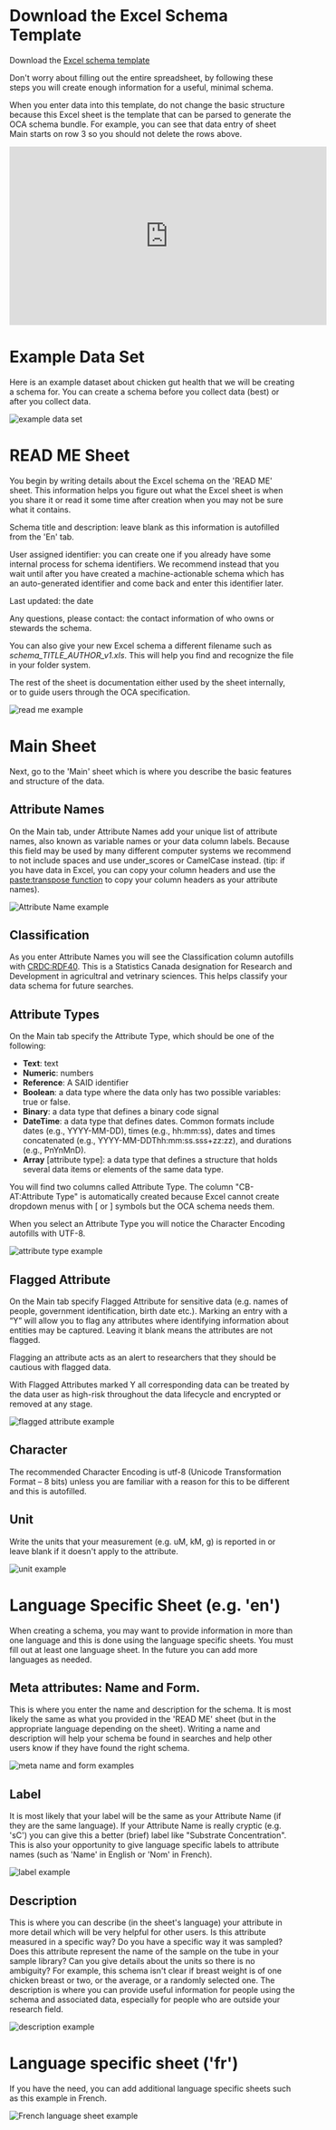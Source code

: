 # Download the Excel Schema Template
Download the [Excel schema template](/pictures/UoG_SchemaTemplate_v2.xlsx)

Don't worry about filling out the entire spreadsheet, by following these steps you will create enough information for a useful, minimal schema.

When you enter data into this template, do not change the basic structure because this Excel sheet is the template that can be parsed to generate the OCA schema bundle. For example, you can see that data entry of sheet Main starts on row 3 so you should not delete the rows above.

<iframe width="560" height="315" src="https://www.youtube.com/embed/Sn9uP5U62rA" title="YouTube video player" frameborder="0" allow="accelerometer; autoplay; clipboard-write; encrypted-media; gyroscope; picture-in-picture; web-share" allowfullscreen></iframe>

# Example Data Set

Here is an example dataset about chicken gut health that we will be creating a schema for. You can create a schema before you collect data (best) or after you collect data.

![example data set](/pictures/chicken_sample_data.PNG)

# READ ME Sheet

You begin by writing details about the Excel schema on the 'READ ME' sheet. This information helps you figure out what the Excel sheet is when you share it or read it some time after creation when you may not be sure what it contains.

Schema title and description: leave blank as this information is autofilled from the 'En' tab.

User assigned identifier: you can create one if you already have some internal process for schema identifiers. We recommend instead that you wait until after you have created a machine-actionable schema which has an auto-generated identifier and come back and enter this identifier later.

Last updated: the date

Any questions, please contact: the contact information of who owns or stewards the schema.

You can also give your new Excel schema a different filename such as *schema_TITLE_AUTHOR_v1.xls*. This will help you find and recognize the file in your folder system.

The rest of the sheet is documentation either used by the sheet internally, or to guide users through the OCA specification.

![read me example](/pictures/chicken_read_me.PNG)

# Main Sheet

Next, go to the 'Main' sheet which is where you describe the basic features and structure of the data.

## Attribute Names

On the Main tab, under Attribute Names add your unique list of attribute names, also known as variable names or your data column labels. Because this field may be used by many different computer systems we recommend to not include spaces and use under_scores or CamelCase instead. (tip: if you have data in Excel, you can copy your column headers and use the [paste:transpose function](https://support.microsoft.com/en-us/office/transpose-rotate-data-from-rows-to-columns-or-vice-versa-3419f2e3-beab-4318-aae5-d0f862209744) to copy your column headers as your attribute names).

![Attribute Name example](/pictures/chicken_attribute_names.PNG)

## Classification

As you enter Attribute Names you will see the Classification column autofills with [CRDC:RDF40](https://www23.statcan.gc.ca/imdb/p3VD.pl?Function=getVD&TVD=1278187&CVD=1278188&CPV=RDF40&CST=01012020&CLV=1&MLV=4). This is a Statistics Canada designation for Research and Development in agricultral and vetrinary sciences. This helps classify your data schema for future searches.

## Attribute Types
On the Main tab specify the Attribute Type, which should be one of the following:
* **Text**: text
* **Numeric**: numbers
* **Reference**: A SAID identifier 
* **Boolean**: a data type where the data only has two possible variables: true or false.
* **Binary**: a data type that defines a binary code signal 
* **DateTime**: a data type that defines dates. Common formats include dates (e.g., YYYY-MM-DD), times (e.g., hh:mm:ss), dates and times concatenated (e.g., YYYY-MM-DDThh:mm:ss.sss+zz:zz), and durations (e.g., PnYnMnD).
 * **Array** [attribute type]: a data type that defines a structure that holds several data items or elements of the same data type. 

You will find two columns called Attribute Type. The column "CB-AT:Attribute Type" is automatically created because Excel cannot create dropdown menus with [ or ] symbols but the OCA schema needs them.

When you select an Attribute Type you will notice the Character Encoding autofills with UTF-8.

![attribute type example](/pictures/chicken_attribute_type.PNG)

## Flagged Attribute
On the Main tab specify Flagged Attribute for sensitive data (e.g. names of people, government identification, birth date etc.). Marking an entry with a “Y” will allow you to flag any attributes where identifying information about entities may be captured. Leaving it blank means the attributes are not flagged.

Flagging an attribute acts as an alert to researchers that they should be cautious with flagged data. 

With Flagged Attributes marked Y all corresponding data can be treated by the data user as high-risk throughout the data lifecycle and encrypted or removed at any stage.

![flagged attribute example](/pictures/chicken_flagged_attribute.PNG)

## Character

The recommended Character Encoding is utf-8 (Unicode Transformation Format – 8 bits) unless you are familiar with a reason for this to be different and this is autofilled.

## Unit

Write the units that your measurement (e.g. uM, kM, g) is reported in or leave blank if it doesn't apply to the attribute.

![unit example](/pictures/chicken_unit.PNG)

# Language Specific Sheet (e.g. 'en')

When creating a schema, you may want to provide information in more than one language and this is done using the language specific sheets. You must fill out at least one language sheet. In the future you can add more languages as needed.

## Meta attributes: Name and Form.

This is where you enter the name and description for the schema. It is most likely the same as what you provided in the 'READ ME' sheet (but in the appropriate language depending on the sheet). Writing a name and description will help your schema be found in searches and help other users know if they have found the right schema.

![meta name and form examples](/pictures/chicken_meta_EN.PNG)

## Label

It is most likely that your label will be the same as your Attribute Name (if they are the same language). If your Attribute Name is really cryptic (e.g. 'sC') you can give this a better (brief) label like "Substrate Concentration". This is also your opportunity to give language specific labels to attribute names (such as 'Name' in English or 'Nom' in French).

![label example](/pictures/chicken_label_EN.PNG)

## Description

This is where you can describe (in the sheet's language) your attribute in more detail which will be very helpful for other users. Is this attribute measured in a specific way? Do you have a specific way it was sampled? Does this attribute represent the name of the sample on the tube in your sample library? Can you give details about the units so there is no ambiguity? For example, this schema isn't clear if breast weight is of one chicken breast or two, or the average, or a randomly selected one. The description is where you can provide useful information for people using the schema and associated data, especially for people who are outside your research field.

![description example](/pictures/chicken_information_EN.PNG)

# Language specific sheet ('fr')

If you have the need, you can add additional language specific sheets such as this example in French.

![French language sheet example](/pictures/chicken_FR.PNG)
